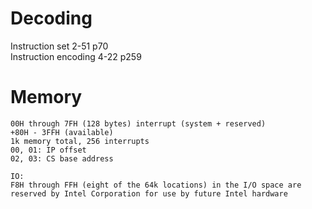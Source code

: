 Decoding
========

Instruction set 2-51 p70  
Instruction encoding 4-22 p259

Memory
======

```
00H through 7FH (128 bytes) interrupt (system + reserved)
+80H - 3FFH (available)
1k memory total, 256 interrupts
00, 01: IP offset
02, 03: CS base address
```

```
IO:
F8H through FFH (eight of the 64k locations) in the I/O space are reserved by Intel Corporation for use by future Intel hardware
```
